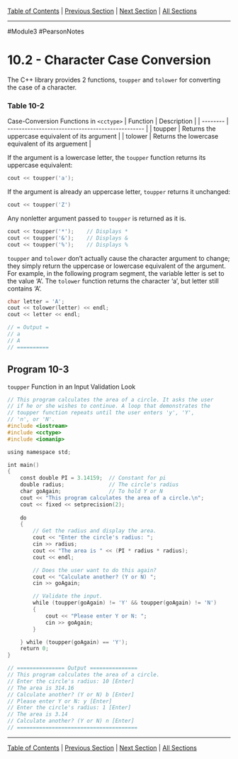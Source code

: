 [Table of Contents](/README.md) | [Previous Section](10.1%20-%20Character%20Testing.md) | [Next Section](10.3%20-%20C-Strings.md) | [All Sections](/Module%203/Pearson%20Notes/) <br />
***
#Module3 #PearsonNotes 
# 10.2 - Character Case Conversion
The C++ library provides 2 functions, `toupper` and `tolower` for converting the case of a character.

### Table 10-2
Case-Conversion Functions in `<cctype>`
| Function | Description                                      |
| -------- | ------------------------------------------------ |
| toupper  | Returns the uppercase equivalent of its argument |
| tolower  | Returns the lowercase equivalent of its arguement                                                 |

If the argument is a lowercase letter, the `toupper` function returns its uppercase equivalent: 
```c++
cout << toupper('a');
```
If the argument is already an uppercase letter, `toupper` returns it unchanged: 
```c++ 
cout << toupper('Z')
```
Any nonletter argument passed to `toupper` is returned as it is.
```c++
cout << toupper('*');    // Displays *
cout << toupper('&');    // Displays &
cout << toupper('%');    // Displays %
```

﻿`toupper` and `tolower` don’t actually cause the character argument to change; they simply return the uppercase or lowercase equivalent of the argument. For example, in the following program segment, the variable letter is set to the value ‘A’. The `tolower` function returns the character ‘a’, but letter still contains ‘A’.
```c++
char letter = 'A'; 
cout << tolower(letter) << endl; 
cout << letter << endl;

// = Output =
// a
// A
// ==========
```

## Program 10-3 
`toupper` Function in an Input Validation Look
```c++
// This program calculates the area of a circle. It asks the user
// if he or she wishes to continue. A loop that demonstrates the
// toupper function repeats until the user enters 'y', 'Y',
// 'n', or 'N'.
#include <iostream>
#include <cctype>
#include <iomanip>

using namespace std;

int main()
{
    const double PI = 3.14159;  // Constant for pi
    double radius;              // The circle's radius
    char goAgain;               // To hold Y or N
    cout << "This program calculates the area of a circle.\n";
    cout << fixed << setprecision(2);
    
    do
    {
        // Get the radius and display the area.
        cout << "Enter the circle's radius: ";
        cin >> radius;
        cout << "The area is " << (PI * radius * radius);
        cout << endl;

        // Does the user want to do this again?
        cout << "Calculate another? (Y or N) ";
        cin >> goAgain;

        // Validate the input.
        while (toupper(goAgain) != 'Y' && toupper(goAgain) != 'N')
        {
            cout << "Please enter Y or N: ";
            cin >> goAgain;
        }

    } while (toupper(goAgain) == 'Y');
    return 0;
}

// =============== Output ===============
// This program calculates the area of a circle.
// Enter the circle's radius: 10 [Enter]
// The area is 314.16
// Calculate another? (Y or N) b [Enter]
// Please enter Y or N: y [Enter]
// Enter the circle's radius: 1 [Enter]
// The area is 3.14
// Calculate another? (Y or N) n [Enter]
// ======================================
```
***
[Table of Contents](/README.md) | [Previous Section](10.1%20-%20Character%20Testing.md) | [Next Section](10.3%20-%20C-Strings.md) | [All Sections](/Module%203/Pearson%20Notes/)